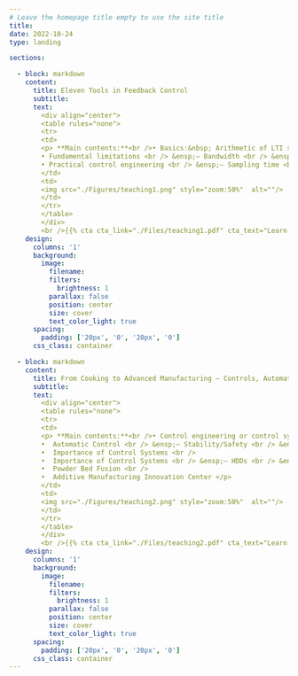 ```yaml
---
# Leave the homepage title empty to use the site title
title: 
date: 2022-10-24
type: landing

sections:

  - block: markdown
    content:
      title: Eleven Tools in Feedback Control
      subtitle: 
      text: 
        <div align="center">
        <table rules="none">
        <tr>
        <td>
        <p> **Main contents:**<br />• Basics:&nbsp; Arithmetic of LTI systems, Goals of feedback, Loop shaping, Tradeoffs <br />
        • Fundamental limitations <br /> &ensp;– Bandwidth <br /> &ensp;– Waterbed <br /> &ensp;– Unstable zeros <br /> &ensp;– Magnitude-phase relationship <br />
        • Practical control engineering <br /> &ensp;– Sampling time <br /> &ensp;– Delays <br /> &ensp;– Time-frequency relationship </p>
        </td>
        <td>
        <img src="./Figures/teaching1.png" style="zoom:50%"  alt=""/>
        </td>
        </tr>
        </table>    
        </div>
        <br />{{% cta cta_link="./Files/teaching1.pdf" cta_text="Learn more →" %}}
    design:
      columns: '1'
      background:
        image: 
          filename: 
          filters:
            brightness: 1
          parallax: false
          position: center
          size: cover
          text_color_light: true
      spacing:
        padding: ['20px', '0', '20px', '0']
      css_class: container

  - block: markdown
    content:
      title: From Cooking to Advanced Manufacturing — Controls, Automation, and Beyond
      subtitle: 
      text: 
        <div align="center">
        <table rules="none">
        <tr>
        <td>
        <p> **Main contents:**<br />• Control engineering or control systems engineering <br />
        •  Automatic Control <br /> &ensp;– Stability/Safety <br /> &ensp;– Performance <br /> &ensp;– Cost <br />
        •  Importance of Control Systems <br /> 
        •  Importance of Control Systems <br /> &ensp;– HDDs <br /> &ensp;– 3D Printing <br /> &ensp;– Challenges in Sensing, Controls, and Platforms <br />
        •  Powder Bed Fusion <br />
        •  Additive Manufacturing Innovation Center </p>
        </td>
        <td>
        <img src="./Figures/teaching2.png" style="zoom:50%"  alt=""/>
        </td>
        </tr>
        </table>    
        </div>
        <br />{{% cta cta_link="./Files/teaching2.pdf" cta_text="Learn more →" %}}
    design:
      columns: '1'
      background:
        image: 
          filename: 
          filters:
            brightness: 1
          parallax: false
          position: center
          size: cover
          text_color_light: true
      spacing:
        padding: ['20px', '0', '20px', '0']
      css_class: container
---
```

